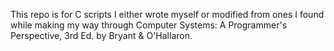 This repo is for C scripts I either wrote myself or modified from ones I found while making my way through Computer Systems: A Programmer's Perspective, 3rd Ed. by Bryant & O'Hallaron.

